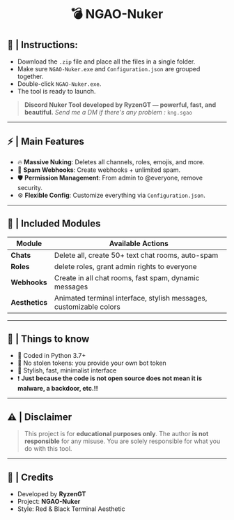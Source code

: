 <h1 align="center">💣 NGAO-Nuker </h1>

## 🔧 | Instructions:
- Download the `.zip` file and place all the files in a single folder.
- Make sure `NGAO-Nuker.exe` and `Configuration.json` are grouped together.
- Double-click `NGAO-Nuker.exe`.
- The tool is ready to launch.

> **Discord Nuker Tool developed by RyzenGT — powerful, fast, and beautiful.**
> *Send me a DM if there's any problem :* `kng.sgao`

---

## ⚡ | Main Features

- 🔥 **Massive Nuking**: Deletes all channels, roles, emojis, and more.
- 🤖 **Spam Webhooks**: Create webhooks + unlimited spam.
- 🛡️ **Permission Management**: From admin to @everyone, remove security.
- ⚙️ **Flexible Config**: Customize everything via `Configuration.json`.

---

## 🧨 | Included Modules

| Module             | Available Actions                                                                    |
|--------------------|--------------------------------------------------------------------------------------|
| **Chats**          | Delete all, create 50+ text chat rooms, auto-spam                                    |
| **Roles**          | delete roles, grant admin rights to everyone                                         |
| **Webhooks**       | Create in all chat rooms, fast spam, dynamic messages                                |
| **Aesthetics**     | Animated terminal interface, stylish messages, customizable colors                   |

---

## 🧠 | Things to know

- 🐍 Coded in Python 3.7+
- 💾 No stolen tokens: you provide your own bot token
- 🧬 Stylish, fast, minimalist interface
- ❗ **Just because the code is not open source does not mean it is malware, a backdoor, etc.!!**

---

## ⚠️ | Disclaimer

> This project is for **educational purposes only**.
> The author **is not responsible** for any misuse.
> You are solely responsible for what you do with this tool.

---

## 👑 | Credits

- Developed by **RyzenGT**
- Project: **NGAO-Nuker**
- Style: Red & Black Terminal Aesthetic
